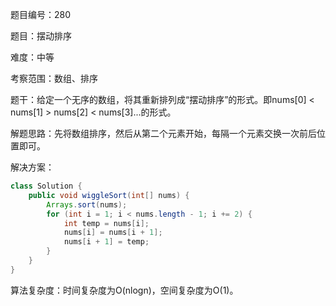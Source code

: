 题目编号：280

题目：摆动排序

难度：中等

考察范围：数组、排序

题干：给定一个无序的数组，将其重新排列成“摆动排序”的形式。即nums[0] < nums[1] > nums[2] < nums[3]...的形式。

解题思路：先将数组排序，然后从第二个元素开始，每隔一个元素交换一次前后位置即可。

解决方案：

```java
class Solution {
    public void wiggleSort(int[] nums) {
        Arrays.sort(nums);
        for (int i = 1; i < nums.length - 1; i += 2) {
            int temp = nums[i];
            nums[i] = nums[i + 1];
            nums[i + 1] = temp;
        }
    }
}
```

算法复杂度：时间复杂度为O(nlogn)，空间复杂度为O(1)。